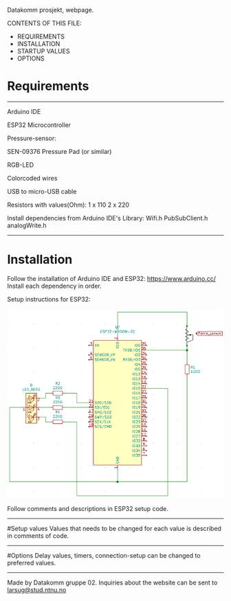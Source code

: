 Datakomm prosjekt, webpage.

CONTENTS OF THIS FILE:

 * REQUIREMENTS
 * INSTALLATION
 * STARTUP VALUES
 * OPTIONS



# Requirements
-----------

Arduino IDE

ESP32 Microcontroller

Pressure-sensor:
	
SEN-09376 Pressure Pad (or similar)

RGB-LED

Colorcoded wires

USB to micro-USB cable

Resistors with values(Ohm):
1 x 110
2 x 220

Install dependencies from Arduino IDE's Library:
Wifi.h
PubSubClient.h
analogWrite.h

-------------------------------

# Installation
Follow the installation of Arduino IDE and ESP32:
https://www.arduino.cc/
Install each dependency in order.

Setup instructions for ESP32:

![alt text](https://github.com/Larsugl/Prosjektoppgave/blob/main/sources/schematic/datakomschematic.png?raw=true)

Follow comments and descriptions in ESP32 setup code.

--------------------------------

#Setup values
Values that needs to be changed for each value is described in comments of code.


---------------------------------

#Options
Delay values, timers, connection-setup can be changed to preferred values.

--------------------------------

Made by Datakomm gruppe 02. 
Inquiries about the website can be sent to larsug@stud.ntnu.no
